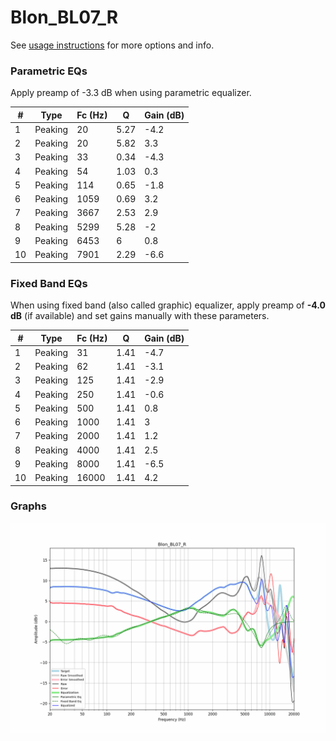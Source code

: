 # Blon_BL07_R
See [usage instructions](https://github.com/jaakkopasanen/AutoEq#usage) for more options and info.

### Parametric EQs
Apply preamp of -3.3 dB when using parametric equalizer.

|   # | Type    |   Fc (Hz) |    Q |   Gain (dB) |
|-----|---------|-----------|------|-------------|
|   1 | Peaking |        20 | 5.27 |        -4.2 |
|   2 | Peaking |        20 | 5.82 |         3.3 |
|   3 | Peaking |        33 | 0.34 |        -4.3 |
|   4 | Peaking |        54 | 1.03 |         0.3 |
|   5 | Peaking |       114 | 0.65 |        -1.8 |
|   6 | Peaking |      1059 | 0.69 |         3.2 |
|   7 | Peaking |      3667 | 2.53 |         2.9 |
|   8 | Peaking |      5299 | 5.28 |        -2   |
|   9 | Peaking |      6453 | 6    |         0.8 |
|  10 | Peaking |      7901 | 2.29 |        -6.6 |

### Fixed Band EQs
When using fixed band (also called graphic) equalizer, apply preamp of **-4.0 dB** (if available) and set gains manually with these parameters.

|   # | Type    |   Fc (Hz) |    Q |   Gain (dB) |
|-----|---------|-----------|------|-------------|
|   1 | Peaking |        31 | 1.41 |        -4.7 |
|   2 | Peaking |        62 | 1.41 |        -3.1 |
|   3 | Peaking |       125 | 1.41 |        -2.9 |
|   4 | Peaking |       250 | 1.41 |        -0.6 |
|   5 | Peaking |       500 | 1.41 |         0.8 |
|   6 | Peaking |      1000 | 1.41 |         3   |
|   7 | Peaking |      2000 | 1.41 |         1.2 |
|   8 | Peaking |      4000 | 1.41 |         2.5 |
|   9 | Peaking |      8000 | 1.41 |        -6.5 |
|  10 | Peaking |     16000 | 1.41 |         4.2 |

### Graphs
![](./Blon_BL07_R.png)
